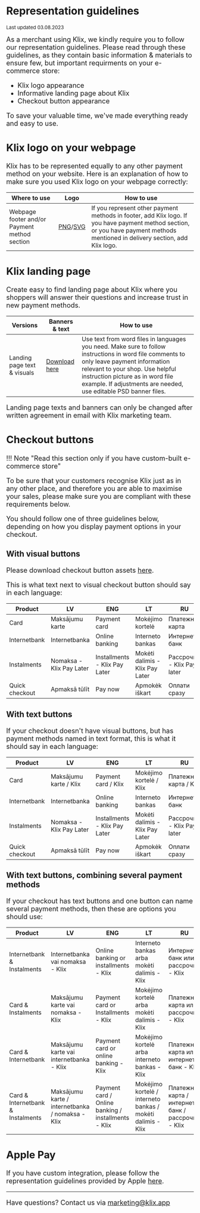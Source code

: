 # Representation guidelines
<font size="2">Last updated 03.08.2023 

<font size="4">As a merchant using Klix, we kindly require you to follow our representation guidelines. Please read through these guidelines, as they contain basic information & materials to ensure few, but important requirments on your e-commerce store:

- Klix logo appearance
- Informative landing page about Klix
- Checkout button appearance

To save your valuable time, we've made everything ready and easy to use.

## Klix logo on your webpage 

Klix has to be represented equally to any other payment method on your website. Here is an explanation of how to make sure you used Klix logo on your webpage correctly: 

| Where to use     | Logo                 | How to use |
|---------------|------------------------|------------|
| Webpage footer and/or Payment method section      | [PNG](https://drive.google.com/uc?export=download&id=1wZ9_jBxmFIOJBZSm7eVvmdWpi4vkNzx9)/[SVG](https://drive.google.com/uc?export=download&id=1eobGP6q_eWbMA82EDE1zrSudyHh3n-Ne) | If you represent other payment methods in footer, add Klix logo. If you have payment method section, or you have payment methods mentioned in delivery section, add Klix logo.  | 

## Klix landing page

Create easy to find landing page about Klix where you shoppers will answer their questions and increase trust in new payment methods.

| Versions     | Banners & text                 | How to use |
|--------------|--------------------------------|------------|
| Landing page text & visuals      | [Download here](https://drive.google.com/uc?export=download&id=1N3lgT5s7R4vokEZQ0L_JGLgnwYkQDN6M) | Use text from word files in languages you need. Make sure to follow instructions in word file comments to only leave payment information relevant to your shop. Use helpful instruction picture as in word file example. If adjustments are needed, use editable PSD banner files. |


Landing page texts and banners can only be changed after written agreement in email with Klix marketing team.

## Checkout buttons

!!! Note "Read this section only if you have custom-built e-commerce store"

To be sure that your customers recognise Klix just as in any other place, and therefore you are able to maximise your sales, please make sure you are compliant with these requirements below.

You should follow one of three guidelines below, depending on how you display payment options in your checkout.

### With visual buttons

Please download checkout button assets [here](https://drive.google.com/uc?export=download&id=1r6xbog--xAhC1BFRBD7ZFzIZBbKSpu0m).

This is what text next to visual checkout button should say in each language:

| Product    | LV                 | ENG | LT | RU |
|------------|--------------------|-----|----|----|
| Card     | Maksājumu karte | Payment card | Mokėjimo kortelė       | Платежная карта               |
| Internetbank | Internetbanka | Online banking | Interneto bankas       | Интернет-банк               |
| Instalments | Nomaksa - Klix Pay Later | Installments - Klix Pay Later | Mokėti dalimis - Klix Pay Later       | Рассрочка - Klix Pay later               |
| Quick checkout | Apmaksā tūlīt | Pay now | Apmokėk iškart       | Оплати сразу               |

### With text buttons

If your checkout doesn't have visual buttons, but has payment methods named in text format, this is what it should say in each language:

| Product    | LV                 | ENG | LT | RU |
|------------|--------------------|-----|----|----|
| Card     | Maksājumu karte / Klix | Payment card / Klix | Mokėjimo kortelė / Klix       | Платежная карта / Klix              |
| Internetbank | Internetbanka | Online banking | Interneto bankas       | Интернет-банк               |
| Instalments | Nomaksa - Klix Pay Later | Installments - Klix Pay Later | Mokėti dalimis - Klix Pay Later       | Рассрочка - Klix Pay later               |
| Quick checkout | Apmaksā tūlīt | Pay now | Apmokėk iškart       | Оплати сразу               |

### With text buttons, combining several payment methods

If your checkout has text buttons and one button can name several payment methods, then these are options you should use:

| Product    | LV                 | ENG | LT | RU |
|------------|--------------------|-----|----|----|
| Internetbank & Instalments     | Internetbanka vai nomaksa - Klix | Online banking or installments - Klix | Interneto bankas arba mokėti dalimis - Klix      | Интернет-банк или рассрочка - Klix     |
| Card & Instalments | Maksājumu karte vai nomaksa - Klix | Payment card or Installments - Klix | Mokėjimo kortelė arba mokėti dalimis - Klix       | Платежная карта или рассрочка - Klix               |
| Card & Internetbank | Maksājumu karte vai internetbanka - Klix | Payment card or online banking - Klix | Mokėjimo kortelė arba interneto bankas - Klix       | Платежная карта или интернет-банк - Klix              |
| Card & Internetbank & Instalments | Maksājumu karte / internetbanka / nomaksa - Klix | Payment card / Online banking / installments - Klix | Mokėjimo kortelė / interneto bankas / mokėti dalimis - Klix       | Платежная карта / интернет-банк / рассрочка - Klix             |


## Apple Pay
If you have custom integration, please follow the representation guidelines provided by Apple [here](https://developer.apple.com/design/human-interface-guidelines/apple-pay/#Button-types).


_________________________________
Have questions? Contact us via [marketing@klix.app](mailto:marketing@klix.app)
